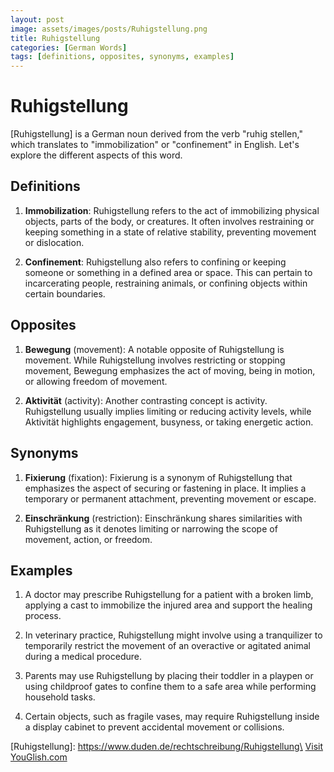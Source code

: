 ```yaml
---
layout: post
image: assets/images/posts/Ruhigstellung.png
title: Ruhigstellung
categories: [German Words]
tags: [definitions, opposites, synonyms, examples]
---
```


# Ruhigstellung

[Ruhigstellung] is a German noun derived from the verb "ruhig stellen," which translates to "immobilization" or "confinement" in English. Let's explore the different aspects of this word.

## Definitions

1. **Immobilization**: Ruhigstellung refers to the act of immobilizing physical objects, parts of the body, or creatures. It often involves restraining or keeping something in a state of relative stability, preventing movement or dislocation.

2. **Confinement**: Ruhigstellung also refers to confining or keeping someone or something in a defined area or space. This can pertain to incarcerating people, restraining animals, or confining objects within certain boundaries.

## Opposites

1. **Bewegung** (movement): A notable opposite of Ruhigstellung is movement. While Ruhigstellung involves restricting or stopping movement, Bewegung emphasizes the act of moving, being in motion, or allowing freedom of movement.

2. **Aktivität** (activity): Another contrasting concept is activity. Ruhigstellung usually implies limiting or reducing activity levels, while Aktivität highlights engagement, busyness, or taking energetic action.

## Synonyms

1. **Fixierung** (fixation): Fixierung is a synonym of Ruhigstellung that emphasizes the aspect of securing or fastening in place. It implies a temporary or permanent attachment, preventing movement or escape.

2. **Einschränkung** (restriction): Einschränkung shares similarities with Ruhigstellung as it denotes limiting or narrowing the scope of movement, action, or freedom.

## Examples

1. A doctor may prescribe Ruhigstellung for a patient with a broken limb, applying a cast to immobilize the injured area and support the healing process.

2. In veterinary practice, Ruhigstellung might involve using a tranquilizer to temporarily restrict the movement of an overactive or agitated animal during a medical procedure.

3. Parents may use Ruhigstellung by placing their toddler in a playpen or using childproof gates to confine them to a safe area while performing household tasks.

4. Certain objects, such as fragile vases, may require Ruhigstellung inside a display cabinet to prevent accidental movement or collisions.

[Ruhigstellung]: https://www.duden.de/rechtschreibung/Ruhigstellung\ <a id="yg-widget-0" class="youglish-widget" data-query="Ruhigstellung" data-lang="german" data-components="8412" data-auto-start="0" data-bkg-color="theme_light" data-title="How%20to%20pronounce%20Ruhigstellung%20in%20German"  rel="nofollow" href="https://youglish.com">Visit YouGlish.com</a><script async src="https://youglish.com/public/emb/widget.js" charset="utf-8"></script>